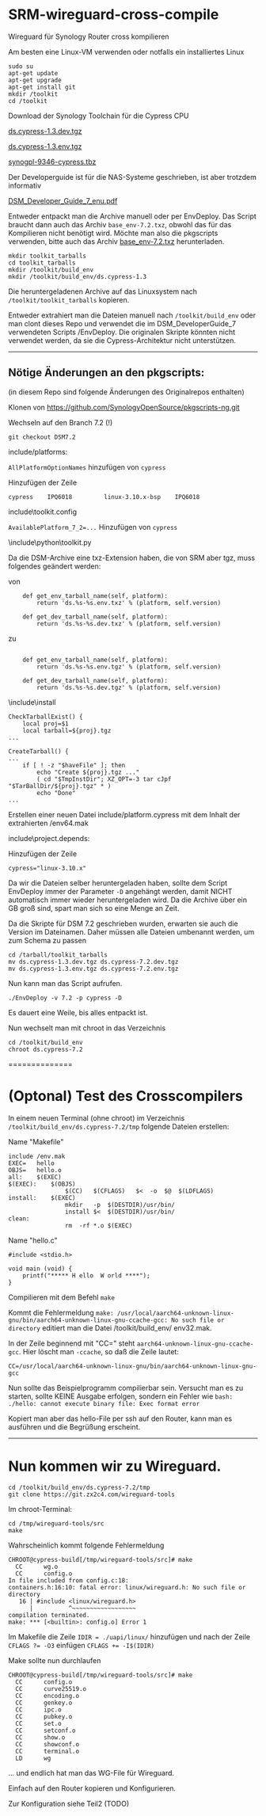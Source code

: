 # SRM-wireguard-cross-compile
Wireguard für Synology Router cross kompilieren

Am besten eine Linux-VM verwenden oder notfalls ein installiertes Linux

```
sudo su
apt-get update
apt-get upgrade
apt-get install git
mkdir /toolkit
cd /toolkit
```

Download der Synology Toolchain für die Cypress CPU

[ds.cypress-1.3.dev.tgz](https://global.synologydownload.com/download/ToolChain/toolkit/1.3/cypress/ds.cypress-1.3.dev.tgz)

[ds.cypress-1.3.env.tgz](https://global.synologydownload.com/download/ToolChain/toolkit/1.3/cypress/ds.cypress-1.3.env.tgz)

[synogpl-9346-cypress.tbz](https://global.synologydownload.com/download/ToolChain/Synology%20NAS%20GPL%20Source/1.3-9346/cypress/synogpl-9346-cypress.tbz)

Der Developerguide ist für die NAS-Systeme geschrieben, ist aber trotzdem informativ

[DSM_Developer_Guide_7_enu.pdf](https://global.download.synology.com/download/Document/Software/DeveloperGuide/Os/DSM/All/enu/DSM_Developer_Guide_7_enu.pdf)

Entweder entpackt man die Archive manuell oder per EnvDeploy. Das Script braucht dann auch das Archiv ```base_env-7.2.txz```, obwohl das für das Kompilieren nicht benötigt wird.
Möchte man also die pkgscripts verwenden, bitte auch das Archiv [base_env-7.2.txz](https://global.synologydownload.com/download/ToolChain/toolkit/7.2/base/base_env-7.2.txz) herunterladen.

```
mkdir toolkit_tarballs
cd toolkit_tarballs
mkdir /toolkit/build_env
mkdir /toolkit/build_env/ds.cypress-1.3
```

Die heruntergeladenen Archive auf das Linuxsystem nach ```/toolkit/toolkit_tarballs``` kopieren.

Entweder extrahiert man die Dateien manuell nach ```/toolkit/build_env``` oder man clont dieses Repo und verwendet die im DSM_DeveloperGuide_7 verwendeten Scripts /EnvDeploy. Die originalen Skripte könnten nicht verwendet werden, da sie die Cypress-Architektur nicht unterstützen. 

-------------
## Nötige Änderungen an den pkgscripts:
(in diesem Repo sind folgende Änderungen des Originalrepos enthalten)

Klonen von
https://github.com/SynologyOpenSource/pkgscripts-ng.git

Wechseln auf den Branch 7.2  (!)
 
 ```git checkout DSM7.2```

include/platforms:

```AllPlatformOptionNames``` hinzufügen von ```cypress```


 Hinzufügen der Zeile

 ```
 cypress  	IPQ6018			linux-3.10.x-bsp	IPQ6018
```


include\toolkit.config

```AvailablePlatform_7_2=...```
Hinzufügen von ```cypress```


\include\python\toolkit.py

Da die DSM-Archive eine txz-Extension haben, die von SRM aber tgz, muss folgendes geändert werden:

von
```
    def get_env_tarball_name(self, platform):
        return 'ds.%s-%s.env.txz' % (platform, self.version)

    def get_dev_tarball_name(self, platform):
        return 'ds.%s-%s.dev.txz' % (platform, self.version)

```

zu

```

    def get_env_tarball_name(self, platform):
        return 'ds.%s-%s.env.tgz' % (platform, self.version)

    def get_dev_tarball_name(self, platform):
        return 'ds.%s-%s.dev.tgz' % (platform, self.version)

```

\include\install

```
CheckTarballExist() {
	local proj=$1
	local tarball=${proj}.tgz
...
```

```
CreateTarball() {
...
	if [ ! -z "$haveFile" ]; then
		echo "Create ${proj}.tgz ..."
		( cd "$TmpInstDir"; XZ_OPT=-3 tar cJpf "$TarBallDir/${proj}.tgz" * )
		echo "Done"
...
```

Erstellen einer neuen Datei include/platform.cypress mit dem Inhalt der extrahierten /env64.mak

include\project.depends:

Hinzufügen der Zeile 

```cypress="linux-3.10.x"```

Da wir die Dateien selber heruntergeladen haben, sollte dem Script EnvDeploy immer der Parameter ```-D``` angehängt werden, damit NICHT automatisch immer wieder heruntergeladen wird. Da die Archive über ein GB groß sind, spart man sich so eine Menge an Zeit.

Da die Skripte für DSM 7.2 geschrieben wurden, erwarten sie auch die Version im Dateinamen. Daher müssen alle Dateien umbenannt werden, um zum Schema zu passen

```
cd /tarball/toolkit_tarballs
mv ds.cypress-1.3.dev.tgz ds.cypress-7.2.dev.tgz
mv ds.cypress-1.3.env.tgz ds.cypress-7.2.env.tgz
```

Nun kann man das Script aufrufen.

```
./EnvDeploy -v 7.2 -p cypress -D
```

Es dauert eine Weile, bis alles entpackt ist.

Nun wechselt man mit chroot in das Verzeichnis

```
cd /toolkit/build_env
chroot ds.cypress-7.2
```

==============

# (Optonal) Test des Crosscompilers

In einem neuen Terminal (ohne chroot) im Verzeichnis ```/toolkit/build_env/ds.cypress-7.2/tmp``` folgende Dateien erstellen:


Name "Makefile"
```
include	/env.mak
EXEC=	hello
OBJS=	hello.o
all:	$(EXEC)
$(EXEC):	$(OBJS)
				$(CC)	$(CFLAGS)	$<	-o	$@	$(LDFLAGS)
install:	$(EXEC)
				mkdir	-p	$(DESTDIR)/usr/bin/
				install	$<	$(DESTDIR)/usr/bin/
clean:
				rm	-rf	*.o	$(EXEC)
```

Name "hello.c"

```
#include <stdio.h>

void main (void) {
    printf("***** H ello  W orld ****");
}

```

Compilieren mit dem Befehl
```make```

Kommt die Fehlermeldung ```make: /usr/local/aarch64-unknown-linux-gnu/bin/aarch64-unknown-linux-gnu-ccache-gcc: No such file or directory``` editiert man die Datei /toolkit/build_env/ env32.mak. 

In der Zeile beginnend mit "CC=" steht ```aarch64-unknown-linux-gnu-ccache-gcc```. Hier löscht man ```-ccache```, so daß die Zeile lautet:

```
CC=/usr/local/aarch64-unknown-linux-gnu/bin/aarch64-unknown-linux-gnu-gcc
```

Nun sollte das Beispielprogramm compilierbar sein.
Versucht man es zu starten, sollte KEINE Ausgabe erfolgen, sondern ein Fehler wie ```bash: ./hello: cannot execute binary file: Exec format error```

Kopiert man aber das hello-File per ssh auf den Router, kann man es ausführen und die Begrüßung erscheint.

------------

# Nun kommen wir zu Wireguard.

```
cd /toolkit/build_env/ds.cypress-7.2/tmp
git clone https://git.zx2c4.com/wireguard-tools
```

Im chroot-Terminal:
```
cd /tmp/wireguard-tools/src
make
```

Wahrscheinlich kommt folgende Fehlermeldung
```
CHROOT@cypress-build[/tmp/wireguard-tools/src]# make
  CC      wg.o
  CC      config.o
In file included from config.c:18:
containers.h:16:10: fatal error: linux/wireguard.h: No such file or directory
   16 | #include <linux/wireguard.h>
      |          ^~~~~~~~~~~~~~~~~~~
compilation terminated.
make: *** [<builtin>: config.o] Error 1
```

Im Makefile die Zeile ```IDIR = ./uapi/linux/```
hinzufügen und nach der Zeile ```CFLAGS ?= -O3``` einfügen ```CFLAGS += -I$(IDIR)```

Make sollte nun durchlaufen

```
CHROOT@cypress-build[/tmp/wireguard-tools/src]# make
  CC      config.o
  CC      curve25519.o
  CC      encoding.o
  CC      genkey.o
  CC      ipc.o
  CC      pubkey.o
  CC      set.o
  CC      setconf.o
  CC      show.o
  CC      showconf.o
  CC      terminal.o
  LD      wg

```

... und endlich hat man das WG-File für Wireguard.

Einfach auf den Router kopieren und Konfigurieren.

Zur Konfiguration siehe Teil2 (TODO)